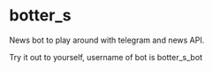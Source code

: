 # botter_s

News bot to play around with telegram and news API.

Try it out to yourself, username of bot is botter_s_bot
